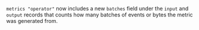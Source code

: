 `metrics "operator"` now includes a new `batches` field under the `input` and
`output` records that counts how many batches of events or bytes the metric was
generated from.
